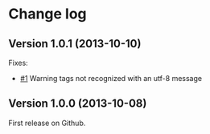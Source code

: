Change log
==========

## Version 1.0.1 (2013-10-10)

Fixes:

  - [#1](https://github.com/geoffroy-aubry/Supervisor/issues/1) Warning tags not recognized with an utf-8 message
  
## Version 1.0.0 (2013-10-08)

First release on Github.
